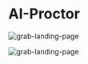 # AI-Proctor

![grab-landing-page](https://github.com/nkluan/AI-Proctor/blob/main/Log%20Video/gif/front_cam_result.gif)

![grab-landing-page](https://github.com/nkluan/AI-Proctor/blob/main/Log%20Video/gif/side_cam_resulf.gif)
